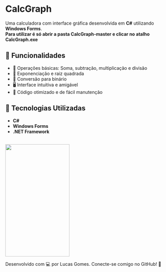# CalcGraph

Uma calculadora com interface gráfica desenvolvida em **C#** utilizando **Windows Forms**.
<br>**Para utilizar é só abrir a pasta CalcGraph-master e clicar no atalho CalcGraph.exe**

## 📌 Funcionalidades
- 📌 Operações básicas: Soma, subtração, multiplicação e divisão
- 🎯 Exponenciação e raiz quadrada
- 🔢 Conversão para binário
- 🖥 Interface intuitiva e amigável
- 🚀 Código otimizado e de fácil manutenção

## 🚀 Tecnologias Utilizadas
- **C#**
- **Windows Forms**
- **.NET Framework**
<br>
<img src="https://i.imgur.com/MM98IU6.png" width="200" height="350"/>


Desenvolvido com 💻 por Lucas Gomes. Conecte-se comigo no GitHub! 🚀

